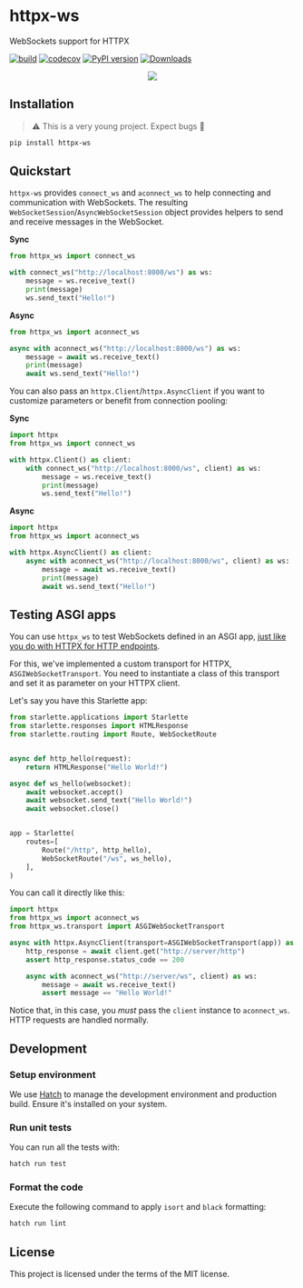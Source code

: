 # httpx-ws

WebSockets support for HTTPX

[![build](https://github.com/frankie567/httpx-ws/workflows/Build/badge.svg)](https://github.com/frankie567/httpx-ws/actions)
[![codecov](https://codecov.io/gh/frankie567/httpx-ws/branch/main/graph/badge.svg?token=fL49kIvrj6)](https://codecov.io/gh/frankie567/httpx-ws)
[![PyPI version](https://badge.fury.io/py/httpx-ws.svg)](https://badge.fury.io/py/httpx-ws)
[![Downloads](https://pepy.tech/badge/httpx-ws)](https://pepy.tech/project/httpx-ws)

<p align="center">
<a href="https://github.com/sponsors/frankie567"><img src="https://md-btn.deta.dev/button.svg?text=Buy%20me%20a%20coffee%20%E2%98%95%EF%B8%8F&bg=ef4444&w=200&h=50"></a>
</p>


## Installation

> ⚠️ This is a very young project. Expect bugs 🐛

```bash
pip install httpx-ws
```

## Quickstart

`httpx-ws` provides `connect_ws` and `aconnect_ws` to help connecting and communication with WebSockets. The resulting `WebSocketSession`/`AsyncWebSocketSession` object provides helpers to send and receive messages in the WebSocket.

**Sync**

```py
from httpx_ws import connect_ws

with connect_ws("http://localhost:8000/ws") as ws:
    message = ws.receive_text()
    print(message)
    ws.send_text("Hello!")
```

**Async**

```py
from httpx_ws import aconnect_ws

async with aconnect_ws("http://localhost:8000/ws") as ws:
    message = await ws.receive_text()
    print(message)
    await ws.send_text("Hello!")
```

You can also pass an `httpx.Client`/`httpx.AsyncClient` if you want to customize parameters or benefit from connection pooling:

**Sync**

```py
import httpx
from httpx_ws import connect_ws

with httpx.Client() as client:
    with connect_ws("http://localhost:8000/ws", client) as ws:
        message = ws.receive_text()
        print(message)
        ws.send_text("Hello!")
```

**Async**

```py
import httpx
from httpx_ws import aconnect_ws

with httpx.AsyncClient() as client:
    async with aconnect_ws("http://localhost:8000/ws", client) as ws:
        message = await ws.receive_text()
        print(message)
        await ws.send_text("Hello!")
```

## Testing ASGI apps

You can use `httpx_ws` to test WebSockets defined in an ASGI app, [just like you do with HTTPX for HTTP endpoints](https://www.python-httpx.org/async/#calling-into-python-web-apps).

For this, we've implemented a custom transport for HTTPX, `ASGIWebSocketTransport`. You need to instantiate a class of this transport and set it as parameter on your HTTPX client.

Let's say you have this Starlette app:

```py
from starlette.applications import Starlette
from starlette.responses import HTMLResponse
from starlette.routing import Route, WebSocketRoute


async def http_hello(request):
    return HTMLResponse("Hello World!")

async def ws_hello(websocket):
    await websocket.accept()
    await websocket.send_text("Hello World!")
    await websocket.close()


app = Starlette(
    routes=[
        Route("/http", http_hello),
        WebSocketRoute("/ws", ws_hello),
    ],
)
```

You can call it directly like this:

```py
import httpx
from httpx_ws import aconnect_ws
from httpx_ws.transport import ASGIWebSocketTransport

async with httpx.AsyncClient(transport=ASGIWebSocketTransport(app)) as client:
    http_response = await client.get("http://server/http")
    assert http_response.status_code == 200

    async with aconnect_ws("http://server/ws", client) as ws:
        message = await ws.receive_text()
        assert message == "Hello World!"
```

Notice that, in this case, you *must* pass the `client` instance to `aconnect_ws`. HTTP requests are handled normally.

## Development

### Setup environment

We use [Hatch](https://hatch.pypa.io/latest/install/) to manage the development environment and production build. Ensure it's installed on your system.

### Run unit tests

You can run all the tests with:

```bash
hatch run test
```

### Format the code

Execute the following command to apply `isort` and `black` formatting:

```bash
hatch run lint
```

## License

This project is licensed under the terms of the MIT license.
